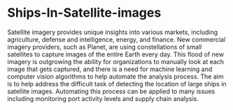 # Ships-In-Satellite-images
Satellite imagery provides unique insights into various markets, including agriculture, defense and intelligence, energy, and finance. New commercial imagery providers, such as Planet, are using constellations of small satellites to capture images of the entire Earth every day.  This flood of new imagery is outgrowing the ability for organizations to manually look at each image that gets captured, and there is a need for machine learning and computer vision algorithms to help automate the analysis process.  The aim  is to help address the difficult task of detecting the location of large ships in satellite images. Automating this process can be applied to many issues including monitoring port activity levels and supply chain analysis.
